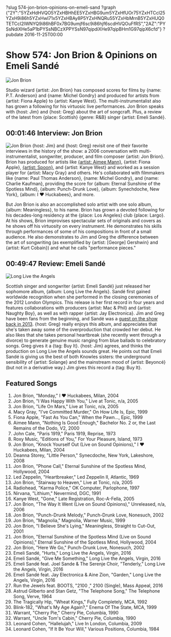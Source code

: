 ?slug 574-jon-brion-opinions-on-emeli-sand
?graph {"2Y":"5YZxHdHVQO5YZxHBHhEE5YZxHBG9um5YZxHfUOr75YZxHTCcI25YZxH9i86h5YZxHwI71x5YZxHBAy8P5YZxHNQRu55YZxHbMrnB5YZxHUQ0TETCcI2lWNYQ9i86hBF0x7BG9umjf6sc9i86hjf6scdHVQOuFfRS","2AZ":"PYSsNdiXHe5aP1bPYSsNBCzXPPYSsN97qipdiXHe97qipBHm1G97qipX6cfd"}
?pubdate 2016-11-25T00:00
# Show 574: Jon Brion & Opinions on Emeli Sandé

![Jon Brion](//static.soundopinions.org/images/2016/jonbrion_web.jpg)

Studio wizard {artist: Jon Brion} has composed scores for films by {name: P.T. Anderson} and {name: Michel Gondry} and produced for artists from {artist: Fiona Apple} to {artist: Kanye West}. The multi-instrumentalist also has grown a following for his virtuosic live performances. Jon Brion speaks with {host: Jim} and {host: Greg} about the art of songcraft. Plus, a review of the latest from {place: Scottish} {genre: R&B} singer {artist: Emeli Sandé}.

## 00:01:46 Interview: Jon Brion
![Jon Brion](//static.soundopinions.org/images/2016/jonbrion.jpg)
{host: Jim} and {host: Greg} revisit one of their favorite interviews in the history of the show: a 2006 conversation with multi-instrumentalist, songwriter, producer, and film composer {artist: Jon Brion}. Brion has produced for artists like [{artist: Aimee Mann}](http://soundopinions.org/show/372/), {artist: Fiona Apple}, [{artist: Spoon}](http://soundopinions.org/show/476/), and {artist: Kanye West} and worked as a session player for {artist: Macy Gray} and others. He's collaborated with filmmakers like {name: Paul Thomas Anderson}, {name: Michel Gondry}, and {name: Charlie Kaufman}, providing the score for {album: Eternal Sunshine of the Spotless Mind}, {album: Punch-Drunk Love}, {album: Synechdoche, New York}, {album: I ♥ Huckabees}, and more.

But Jon Brion is also an accomplished solo artist with one solo album, {album: Meaningless}, to his name. Brion has grown a devoted following for his decades-long residency at the {place: Los Angeles} club {place: Largo}. At his shows, Brion improvises spectacular sets of originals and covers as he shows off his virtuosity on every instrument. He demonstrates his skills through performances of some of his compositions in front of a small audience. He also demonstrates to Jim and Greg the difference between the art of songwriting (as exemplified by {artist: [George] Gershwin} and {artist: Kurt Cobain}) and what he calls "performance pieces."


## 00:49:47 Review: Emeli Sandé
![Long Live the Angels](http://is5.mzstatic.com/image/thumb/Music71/v4/d4/92/ad/d492ad06-6fdf-9abf-f4ca-630a8c5ddac9/source/600x600bb.jpg "324008615/1172028263")

Scottish singer and songwriter {artist: Emeli Sandé} just released her sophomore album, {album: Long Live the Angels}. Sandé first gained worldwide recognition when she performed in the closing ceremonies of the 2012 London Olympics. This release is her first record in four years and features collaborations with producers {artist: Mac & Phil} and {artist: Naughty Boy}, as well as with rapper {artist: Jay Electronica}. Jim and Greg have been fans from the beginning, and Sandé was a [guest on the show back in 2013](http://soundopinions.org/show/384/#emelisande). {host: Greg} really enjoys this album, and appreciates that she's taken away some of the overproduction that crowded her debut. He also likes that she takes personal heartbreak (she recently went through a divorce) to generate genuine music ranging from blue ballads to celebratory songs. Greg gives it a {tag: Buy It}. {host: Jim} agrees, and thinks the production on Long Live the Angels sounds great. He points out that Emeli Sandé is giving us the best of both Knowles sisters: the underground sensibility of {artist: Solange} and the mainstream mood of {artist: Beyoncé} (but not in a derivative way.) Jim gives this record a {tag: Buy It}. 


## Featured Songs

1. Jon Brion, "Monday," I ♥ Huckabees, Milan, 2004
1. Jon Brion, "I Was Happy With You," Live at Tonic, n/a, 2005
1. Jon Brion, "Life On Mars," Live at Tonic, n/a, 2005
1. Macy Gray, "I've Committed Murder," On How Life Is, Epic, 1999
1. Fiona Apple, "Fast As You Can," When the Pawn..., Epic, 1999
1. Aimee Mann, "Nothing Is Good Enough," Bachelor No. 2 or, the Last Remains of the Dodo, V2, 2000
1. John Cale, "Paris 1919," Paris 1919, Reprise, 1973
1. Roxy Music, "Editions of You," For Your Pleasure, Island, 1973
1. Jon Brion, "Knock Yourself Out (Live on Sound Opinions)," I ♥ Huckabees, Milan, 2004
1. Deanna Storey, "Little Person," Synecdoche, New York, Lakeshore, 2008
1. Jon Brion, "Phone Call," Eternal Sunshine of the Spotless Mind, Hollywood, 2004
1. Led Zeppelin, "Heartbreaker," Led Zeppelin II, Atlantic, 1969
1. Jon Brion, "Stairway to Heaven," Live at Tonic, n/a, 2005
1. Radiohead, "Karma Police," OK Computer, Parlophone, 1997
1. Nirvana, "Lithium," Nevermind, DGC, 1991
1. Kanye West, "Gone," Late Registration, Roc-A-Fella, 2005
1. Jon Brion, "The Way It Went (Live on Sound Opinions)," Unreleased, n/a, 2006
1. Jon Brion, "Punch-Drunk Melody," Punch-Drunk Love, Nonesuch, 2002
1. Jon Brion, "Magnolia," Magnolia, Warner Music, 1999
1. Jon Brion, "I Believe She's Lying," Meaningless, Straight to Cut-Out, 2001
1. Jon Brion, "Eternal Sunshine of the Spotless Mind (Live on Sound Opinions)," Eternal Sunshine of the Spotless Mind, Hollywood, 2004
1. Jon Brion, "Here We Go," Punch-Drunk Love, Nonesuch, 2002
1. Emeli Sandé, "Hurts," Long Live the Angels, Virgin, 2016
1. Emeli Sandé, "Give Me Something," Long Live the Angels, Virgin, 2016
1. Emeli Sandé feat. Joel Sande & The Serenje Choir, "Tenderly," Long Live the Angels, Virgin, 2016
1. Emeli Sandé feat. Jay Electronica & Aine Zion, "Garden," Long Live the Angels, Virgin, 2016
1. Run the Jewels feat. BOOTS, "2100 ," 2100 (Single), Mass Appeal, 2016
1. Astrud Gilberto and Stan Getz, "The Telephone Song," The Telephone Song, Verve, 1964
1. The Tragically Hip, "Wheat Kings," Fully Completely, MCA, 1992
1. Blink-182, "What's My Age Again?," Enema Of The State, MCA, 1999
1. Warrant, "Cherry Pie," Cherry Pie, Columbia, 1990
1. Warrant, "Uncle Tom's Cabin," Cherry Pie, Columbia, 1990
1. Leonard Cohen, "Hallelujah," Live In London, Columbia, 2009
1. Leonard Cohen, "If It Be Your Will," Various Positions, Columbia, 1984
